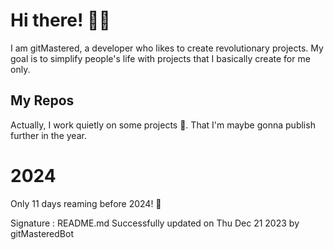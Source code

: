
# Hi there! 🙋‍♂️
I am gitMastered, a developer who likes to create revolutionary projects.
My goal is to simplify people's life with projects that I basically create for me only.

## My Repos
Actually, I work quietly on some projects 👀. That I'm maybe gonna publish further in the year.

# 2024
Only 11 days reaming before 2024! 🙌

Signature : README.md Successfully updated on Thu Dec 21 2023 by gitMasteredBot

